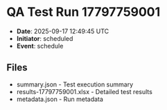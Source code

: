 # QA Test Run 17797759001

- **Date**: 2025-09-17 12:49:45 UTC
- **Initiator**: scheduled
- **Event**: schedule

## Files
- summary.json - Test execution summary
- results-17797759001.xlsx - Detailed test results
- metadata.json - Run metadata
